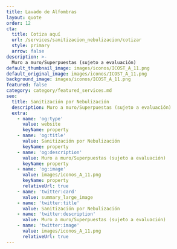 ```yaml
---
title: Lavado de Alfombras
layout: quote
order: 12
cta:
  title: Cotiza aquí
  url: /services/sanitizacion_nebulizacion/cotizar
  style: primary
  arrow: false
description: >-
  Muro a muro/Superpuestas (sujeto a evaluación)
default_thumbnail_image: images/iconos/ICOST_A_11.png
default_original_image: images/iconos/ICOST_A_11.png
background_image: images/iconos/ICOST_A_11.png
featured: false
category: category/featured_services.md
seo:
  title: Sanitización por Nebulización
  description: Muro a muro/Superpuestas (sujeto a evaluación)
  extra:
    - name: 'og:type'
      value: website
      keyName: property
    - name: 'og:title'
      value: Sanitización por Nebulización
      keyName: property
    - name: 'og:description'
      value: Muro a muro/Superpuestas (sujeto a evaluación)
      keyName: property
    - name: 'og:image'
      value: images/iconos_A_11.png
      keyName: property
      relativeUrl: true
    - name: 'twitter:card'
      value: summary_large_image
    - name: 'twitter:title'
      value: Sanitización por Nebulización
    - name: 'twitter:description'
      value: Muro a muro/Superpuestas (sujeto a evaluación)
    - name: 'twitter:image'
      value: images/iconos_A_11.png
      relativeUrl: true
---
```

